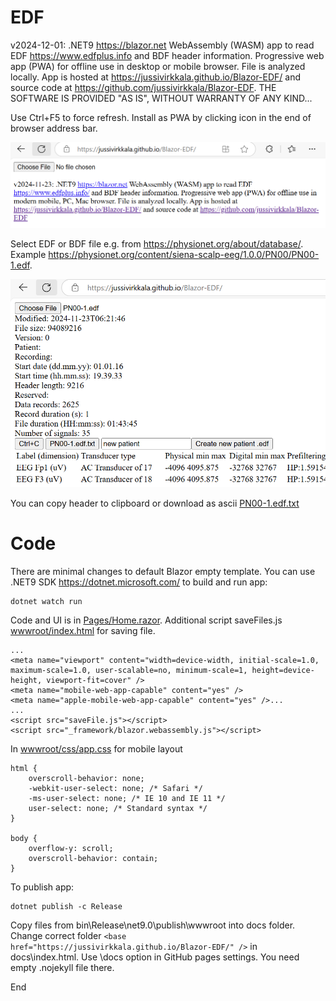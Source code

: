 # EDF

v2024-12-01: .NET9 https://blazor.net  WebAssembly (WASM) app to read EDF https://www.edfplus.info and BDF header information.
 Progressive web app (PWA) for offline use in desktop or mobile browser. File is analyzed locally.
App is hosted at https://jussivirkkala.github.io/Blazor-EDF/ and
source code at https://github.com/jussivirkkala/Blazor-EDF</a>. THE SOFTWARE IS PROVIDED "AS IS", WITHOUT WARRANTY OF ANY KIND...

Use Ctrl+F5 to force refresh. Install as PWA by clicking icon in the end of browser address bar.

![EDF-1](EDF-0.png)

Select EDF or BDF file e.g. from https://physionet.org/about/database/. Example https://physionet.org/content/siena-scalp-eeg/1.0.0/PN00/PN00-1.edf.  

![EDF-2](EDF-1.png)

You can copy header to clipboard or download as ascii [PN00-1.edf.txt](PN00-1.edf.txt)

# Code

There are minimal changes to default Blazor empty template. You can use .NET9 SDK https://dotnet.microsoft.com/ to build and run app: 

```
dotnet watch run
```
Code and UI is in [Pages/Home.razor](Pages/Home.razor). Additional script saveFiles.js  [wwwroot/index.html](wwwroot/index.html) for saving file. 

```
...
<meta name="viewport" content="width=device-width, initial-scale=1.0, maximum-scale=1.0, user-scalable=no, minimum-scale=1, height=device-height, viewport-fit=cover" />
<meta name="mobile-web-app-capable" content="yes" />
<meta name="apple-mobile-web-app-capable" content="yes" />...
...
<script src="saveFile.js"></script>
<script src="_framework/blazor.webassembly.js"></script>
```
In [wwwroot/css/app.css](wwwroot/css/app.css) for mobile layout

```
html {
    overscroll-behavior: none;
    -webkit-user-select: none; /* Safari */
    -ms-user-select: none; /* IE 10 and IE 11 */
    user-select: none; /* Standard syntax */
}

body {
    overflow-y: scroll;
    overscroll-behavior: contain;
}
```

</style>


To publish app:

```
dotnet publish -c Release
```
Copy files from bin\Release\net9.0\publish\wwwroot into docs folder. Change correct folder 
```<base href="https://jussivirkkala.github.io/Blazor-EDF/" />``` in docs\index.html. Use \docs option in GitHub pages settings. You need empty .nojekyll file there.

End
